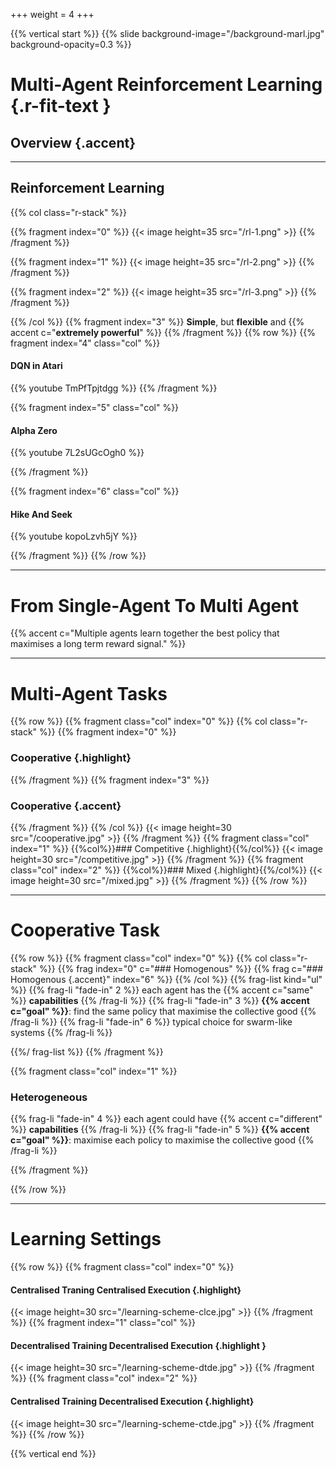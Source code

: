 +++
weight = 4
+++

{{% vertical start %}}
{{% slide background-image="/background-marl.jpg" background-opacity=0.3 %}}

# Multi-Agent Reinforcement Learning {.r-fit-text }
## Overview {.accent}

---

## Reinforcement Learning
{{% col class="r-stack" %}}

{{% fragment  index="0" %}}
{{< image height=35 src="/rl-1.png" >}} 
{{% /fragment %}}

{{% fragment index="1" %}}
{{< image height=35 src="/rl-2.png" >}} 
{{% /fragment %}}

{{% fragment index="2" %}}
{{< image height=35 src="/rl-3.png" >}} 
{{% /fragment %}}

{{% /col %}}
{{% fragment index="3" %}}
**Simple**, but **flexible** and {{% accent c="**extremely powerful**" %}}
{{% /fragment %}}
{{% row %}}
{{% fragment index="4" class="col" %}}
#### DQN in Atari
{{% youtube TmPfTpjtdgg %}}
{{% /fragment %}}

{{% fragment index="5" class="col" %}}

#### Alpha Zero
{{% youtube 7L2sUGcOgh0 %}}

{{% /fragment %}}

{{% fragment index="6" class="col" %}}

#### Hike And Seek
{{% youtube kopoLzvh5jY %}}

{{% /fragment %}}
{{% /row %}}

---

# From Single-Agent To Multi Agent

{{% accent c="Multiple agents learn together the best policy that maximises a long term reward signal." %}}

---

# Multi-Agent Tasks

{{% row %}}
{{% fragment class="col" index="0" %}}
{{% col class="r-stack" %}}
{{% fragment index="0" %}}
### Cooperative {.highlight}
{{% /fragment %}}
{{% fragment index="3" %}}
### Cooperative {.accent}
{{% /fragment %}}
{{% /col %}}
{{< image height=30 src="/cooperative.jpg" >}} 
{{% /fragment %}}
{{% fragment class="col" index="1" %}}
{{%col%}}### Competitive {.highlight}{{%/col%}}
{{< image height=30 src="/competitive.jpg" >}} 
{{% /fragment %}}
{{% fragment class="col" index="2" %}}
{{%col%}}### Mixed {.highlight}{{%/col%}}
{{< image height=30 src="/mixed.jpg" >}} 
{{% /fragment %}}
{{% /row %}}

---

# Cooperative Task

{{% row %}}
{{% fragment class="col" index="0" %}}
{{% col class="r-stack" %}}
{{% frag index="0" c="### Homogenous" %}}
{{% frag c="### Homogenous {.accent}" index="6" %}}
{{% /col %}}
{{% frag-list kind="ul" %}}
{{% frag-li "fade-in" 2 %}} each agent has the {{% accent c="same" %}} **capabilities** {{% /frag-li %}}
{{% frag-li "fade-in" 3 %}} **{{% accent c="goal" %}}**: find the same policy that maximise the collective good {{% /frag-li %}}
{{% frag-li "fade-in" 6 %}} typical choice for swarm-like systems {{% /frag-li %}}

{{%/ frag-list %}}
{{% /fragment %}}

{{% fragment class="col" index="1" %}}
### Heterogeneous

{{% frag-li "fade-in" 4 %}} each agent could have {{% accent c="different" %}} **capabilities** {{% /frag-li %}}
{{% frag-li "fade-in" 5 %}}  **{{% accent c="goal" %}}**: maximise each policy to maximise the collective good {{% /frag-li %}}

{{% /fragment %}}

{{% /row %}}

---

# Learning Settings

{{% row %}}
{{% fragment class="col" index="0" %}}
#### Centralised Traning Centralised Execution {.highlight}
{{< image height=30 src="/learning-scheme-clce.jpg" >}} 
{{% /fragment %}}
{{% fragment index="1" class="col" %}}
#### Decentralised Training Decentralised Execution {.highlight }
{{< image height=30 src="/learning-scheme-dtde.jpg" >}} 
{{% /fragment %}}
{{% fragment class="col" index="2" %}}
#### Centralised Training Decentralised Execution  {.highlight}
{{< image height=30 src="/learning-scheme-ctde.jpg" >}} 
{{% /fragment %}}
{{% /row %}}

{{% vertical end %}}
